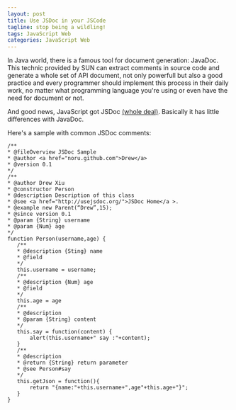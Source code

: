 ```yaml
---
layout: post
title: Use JSDoc in your JSCode
tagline: stop being a wildling!
tags: JavaScript Web
categories: JavaScript Web
---
```


In Java world, there is a famous tool for document generation: JavaDoc. This technic provided by SUN can extract comments in source code and generate a whole set of API document, not only powerfull but also a good practice and every programmer should implement this process in their daily work, no matter what programming language you're using or even have the need for document or not.

And good news, JavaScript got JSDoc [(whole deal)](http://http://usejsdoc.org/). Basically it has little differences with JavaDoc.

Here's a sample with common JSDoc comments:

 
    /**    
    * @fileOverview JSDoc Sample   
    * @author <a href="noru.github.com">Drew</a>    
    * @version 0.1    
    */    
    /**    
    * @author Drew Xiu   
    * @constructor Person    
    * @description Description of this class    
    * @see <a href="http://usejsdoc.org/">JSDoc Home</a >.    
    * @example new Parent(“Drew”,15);    
    * @since version 0.1    
    * @param {String} username   
    * @param {Num} age   
    */    
    function Person(username,age) {    
       /**    
       * @description {Sting} name   
       * @field     
       */    
       this.username = username;    
       /**    
       * @description {Num} age   
       * @field    
       */    
       this.age = age    
       /**    
       * @description   
       * @param {String} content   
       */    
       this.say = function(content) {    
           alert(this.username+" say :"+content);    
       }    
       /**    
       * @description    
       * @return {String} return parameter   
       * @see Person#say    
       */    
       this.getJson = function(){    
           return "{name:"+this.username+",age"+this.age+"}";    
       }    
    }    

